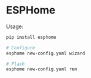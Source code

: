 # ESPHome

Usage:

```sh
pip install esphome

# Configure
esphome new-config.yaml wizard

# Flash
esphome new-config.yaml run
```
